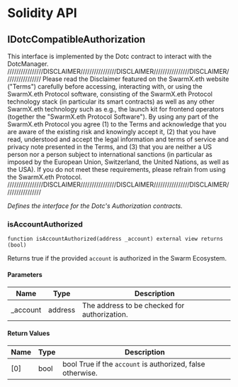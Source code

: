 # Solidity API

## IDotcCompatibleAuthorization

This interface is implemented by the Dotc contract to interact with the DotcManager.
////////////////DISCLAIMER////////////////DISCLAIMER////////////////DISCLAIMER////////////////
Please read the Disclaimer featured on the SwarmX.eth website ("Terms") carefully before accessing,
interacting with, or using the SwarmX.eth Protocol software, consisting of the SwarmX.eth Protocol
technology stack (in particular its smart contracts) as well as any other SwarmX.eth technology such
as e.g., the launch kit for frontend operators (together the "SwarmX.eth Protocol Software").
By using any part of the SwarmX.eth Protocol you agree (1) to the Terms and acknowledge that you are
aware of the existing risk and knowingly accept it, (2) that you have read, understood and accept the
legal information and terms of service and privacy note presented in the Terms, and (3) that you are
neither a US person nor a person subject to international sanctions (in particular as imposed by the
European Union, Switzerland, the United Nations, as well as the USA). If you do not meet these
requirements, please refrain from using the SwarmX.eth Protocol.
////////////////DISCLAIMER////////////////DISCLAIMER////////////////DISCLAIMER////////////////

_Defines the interface for the Dotc's Authorization contracts._

### isAccountAuthorized

```solidity
function isAccountAuthorized(address _account) external view returns (bool)
```

Returns true if the provided `account` is authorized in the Swarm Ecosystem.

#### Parameters

| Name | Type | Description |
| ---- | ---- | ----------- |
| _account | address | The address to be checked for authorization. |

#### Return Values

| Name | Type | Description |
| ---- | ---- | ----------- |
| [0] | bool | bool True if the `account` is authorized, false otherwise. |

